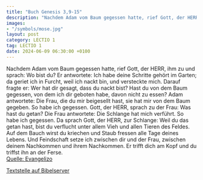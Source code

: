 ```yaml
---
title: "Buch Genesis 3,9-15"
description: "Nachdem Adam vom Baum gegessen hatte, rief Gott, der HERR, ihm zu und sprach: Wo bist du? Er antwortete: Ich habe deine Schritte gehört im Garten; da geriet ich in Furcht, weil ich nackt bin, und versteckte mich. Darauf fragte er: Wer hat dir gesagt, dass du nackt bist? Hast du v...."
images:
- "/symbols/mose.jpg"
layout: post
category: LECTIO 1
tag: LECTIO 1
date: 2024-06-09 06:30:00 +0100
---
```

Nachdem Adam vom Baum gegessen hatte, rief Gott, der HERR, ihm zu und sprach: Wo bist du?
Er antwortete: Ich habe deine Schritte gehört im Garten; da geriet ich in Furcht, weil ich nackt bin, und versteckte mich.
Darauf fragte er: Wer hat dir gesagt, dass du nackt bist? Hast du von dem Baum gegessen, von dem ich dir geboten habe, davon nicht zu essen?
Adam antwortete: Die Frau, die du mir beigesellt hast, sie hat mir von dem Baum gegeben.<!--more--> So habe ich gegessen.
Gott, der HERR, sprach zu der Frau: Was hast du getan? Die Frau antwortete: Die Schlange hat mich verführt. So habe ich gegessen.
Da sprach Gott, der HERR, zur Schlange: Weil du das getan hast, bist du verflucht unter allem Vieh und allen Tieren des Feldes. Auf dem Bauch wirst du kriechen und Staub fressen alle Tage deines Lebens.
Und Feindschaft setze ich zwischen dir und der Frau, zwischen deinem Nachkommen und ihrem Nachkommen. Er trifft dich am Kopf und du triffst ihn an der Ferse.<br>
[Quelle: Evangelizo](https://evangeliumtagfuertag.org/DE/gospel)

[Textstelle auf Bibelserver](https://www.bibleserver.com/EU/1.Mose3,9-15)

